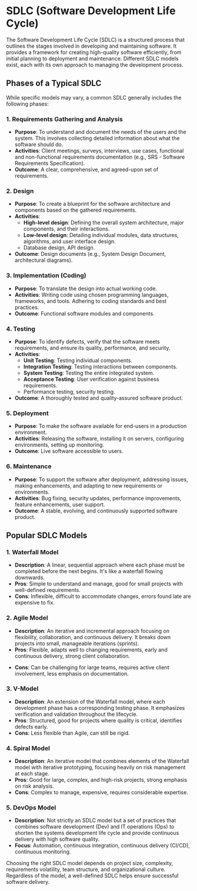 # SDLC (Software Development Life Cycle)

The Software Development Life Cycle (SDLC) is a structured process that outlines the stages involved in developing and maintaining software. It provides a framework for creating high-quality software efficiently, from initial planning to deployment and maintenance. Different SDLC models exist, each with its own approach to managing the development process.

## Phases of a Typical SDLC

While specific models may vary, a common SDLC generally includes the following phases:

### 1. Requirements Gathering and Analysis

*   **Purpose**: To understand and document the needs of the users and the system. This involves collecting detailed information about what the software should do.
*   **Activities**: Client meetings, surveys, interviews, use cases, functional and non-functional requirements documentation (e.g., SRS - Software Requirements Specification).
*   **Outcome**: A clear, comprehensive, and agreed-upon set of requirements.

### 2. Design

*   **Purpose**: To create a blueprint for the software architecture and components based on the gathered requirements.
*   **Activities**: 
    *   **High-level design**: Defining the overall system architecture, major components, and their interactions.
    *   **Low-level design**: Detailing individual modules, data structures, algorithms, and user interface design.
    *   Database design, API design.
*   **Outcome**: Design documents (e.g., System Design Document, architectural diagrams).

### 3. Implementation (Coding)

*   **Purpose**: To translate the design into actual working code.
*   **Activities**: Writing code using chosen programming languages, frameworks, and tools. Adhering to coding standards and best practices.
*   **Outcome**: Functional software modules and components.

### 4. Testing

*   **Purpose**: To identify defects, verify that the software meets requirements, and ensure its quality, performance, and security.
*   **Activities**: 
    *   **Unit Testing**: Testing individual components.
    *   **Integration Testing**: Testing interactions between components.
    *   **System Testing**: Testing the entire integrated system.
    *   **Acceptance Testing**: User verification against business requirements.
    *   Performance testing, security testing.
*   **Outcome**: A thoroughly tested and quality-assured software product.

### 5. Deployment

*   **Purpose**: To make the software available for end-users in a production environment.
*   **Activities**: Releasing the software, installing it on servers, configuring environments, setting up monitoring.
*   **Outcome**: Live software accessible to users.

### 6. Maintenance

*   **Purpose**: To support the software after deployment, addressing issues, making enhancements, and adapting to new requirements or environments.
*   **Activities**: Bug fixing, security updates, performance improvements, feature enhancements, user support.
*   **Outcome**: A stable, evolving, and continuously supported software product.

## Popular SDLC Models

### 1. Waterfall Model

*   **Description**: A linear, sequential approach where each phase must be completed before the next begins. It's like a waterfall flowing downwards.
*   **Pros**: Simple to understand and manage, good for small projects with well-defined requirements.
*   **Cons**: Inflexible, difficult to accommodate changes, errors found late are expensive to fix.

### 2. Agile Model

*   **Description**: An iterative and incremental approach focusing on flexibility, collaboration, and continuous delivery. It breaks down projects into small, manageable iterations (sprints).
*   **Pros**: Flexible, adapts well to changing requirements, early and continuous delivery, strong client collaboration.
<!-- -->
*   **Cons**: Can be challenging for large teams, requires active client involvement, less emphasis on documentation.

### 3. V-Model

*   **Description**: An extension of the Waterfall model, where each development phase has a corresponding testing phase. It emphasizes verification and validation throughout the lifecycle.
*   **Pros**: Structured, good for projects where quality is critical, identifies defects early.
*   **Cons**: Less flexible than Agile, can still be rigid.

### 4. Spiral Model

*   **Description**: An iterative model that combines elements of the Waterfall model with iterative prototyping, focusing heavily on risk management at each stage.
*   **Pros**: Good for large, complex, and high-risk projects, strong emphasis on risk analysis.
*   **Cons**: Complex to manage, expensive, requires considerable expertise.

### 5. DevOps Model

*   **Description**: Not strictly an SDLC model but a set of practices that combines software development (Dev) and IT operations (Ops) to shorten the systems development life cycle and provide continuous delivery with high software quality.
*   **Focus**: Automation, continuous integration, continuous delivery (CI/CD), continuous monitoring.

Choosing the right SDLC model depends on project size, complexity, requirements volatility, team structure, and organizational culture. Regardless of the model, a well-defined SDLC helps ensure successful software delivery.
